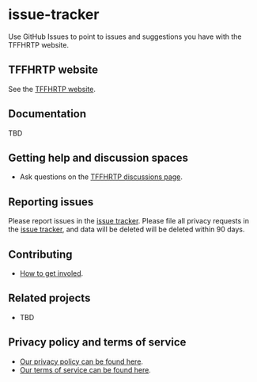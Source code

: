 # issue-tracker
Use GitHub Issues to point to issues and suggestions you have with the TFFHRTP website.

## TFFHRTP website

See the [TFFHRTP website](https://fhrp.org).

## Documentation

TBD

## Getting help and discussion spaces

- Ask questions on the [TFFHRTP discussions page](https://github.com/orgs/TFFHRTP/discussions).

## Reporting issues

Please report issues in the [issue tracker](https://github.com/TFFHRTP/issue-tracker/issues).
Please file all privacy requests in the [issue tracker](https://github.com/TFFHRTP/issue-tracker/issues), and data will be deleted will be deleted within 90 days.

## Contributing

- [How to get involed](https://fhrp.org/contribute).

## Related projects

- TBD

## Privacy policy and terms of service

- [Our privacy policy can be found here](https://fhrp.org/privacy-policy).
- [Our terms of service can be found here](https://fhrp.org/terms-of-serivce).